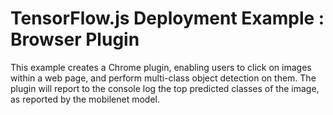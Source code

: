 # TensorFlow.js Deployment Example : Browser Plugin

This example creates a Chrome plugin, enabling users to click on images within a web page, and perform multi-class object detection on them.  The plugin will report to the console log
the top predicted classes of the image, as reported by the mobilenet model.

